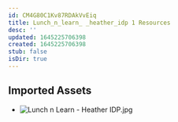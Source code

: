 ```yaml
---
id: CM4G80C1Kv87RDAkVvEiq
title: Lunch_n_learn_ _heather_idp 1 Resources
desc: ''
updated: 1645225706398
created: 1645225706398
stub: false
isDir: true
---
```

## Imported Assets
- ![Lunch n Learn - Heather IDP.jpg](/assets/lunch-n-learn---heather-idp.jpg)
